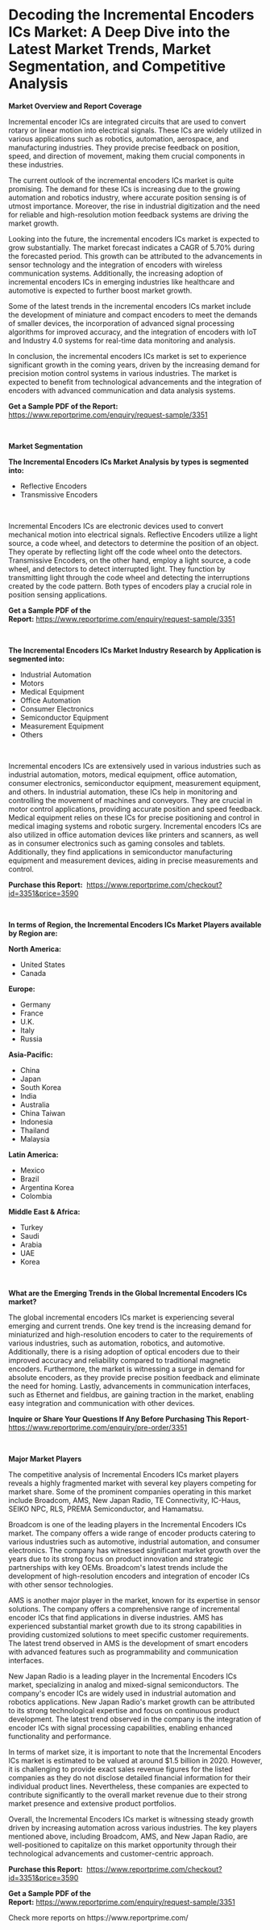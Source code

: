 <p><h1>Decoding the Incremental Encoders ICs Market: A Deep Dive into the Latest Market Trends, Market Segmentation, and Competitive Analysis</h1></p><p><strong>Market Overview and Report Coverage</strong></p>
<p><p>Incremental encoder ICs are integrated circuits that are used to convert rotary or linear motion into electrical signals. These ICs are widely utilized in various applications such as robotics, automation, aerospace, and manufacturing industries. They provide precise feedback on position, speed, and direction of movement, making them crucial components in these industries.</p><p>The current outlook of the incremental encoders ICs market is quite promising. The demand for these ICs is increasing due to the growing automation and robotics industry, where accurate position sensing is of utmost importance. Moreover, the rise in industrial digitization and the need for reliable and high-resolution motion feedback systems are driving the market growth.</p><p>Looking into the future, the incremental encoders ICs market is expected to grow substantially. The market forecast indicates a CAGR of 5.70% during the forecasted period. This growth can be attributed to the advancements in sensor technology and the integration of encoders with wireless communication systems. Additionally, the increasing adoption of incremental encoders ICs in emerging industries like healthcare and automotive is expected to further boost market growth.</p><p>Some of the latest trends in the incremental encoders ICs market include the development of miniature and compact encoders to meet the demands of smaller devices, the incorporation of advanced signal processing algorithms for improved accuracy, and the integration of encoders with IoT and Industry 4.0 systems for real-time data monitoring and analysis.</p><p>In conclusion, the incremental encoders ICs market is set to experience significant growth in the coming years, driven by the increasing demand for precision motion control systems in various industries. The market is expected to benefit from technological advancements and the integration of encoders with advanced communication and data analysis systems.</p></p>
<p><strong>Get a Sample PDF of the Report:</strong> <a href="https://www.reportprime.com/enquiry/request-sample/3351">https://www.reportprime.com/enquiry/request-sample/3351</a></p>
<p>&nbsp;</p>
<p><strong>Market Segmentation</strong></p>
<p><strong>The Incremental Encoders ICs Market Analysis by types is segmented into:</strong></p>
<p><ul><li>Reflective Encoders</li><li>Transmissive Encoders</li></ul></p>
<p>&nbsp;</p>
<p><p>Incremental Encoders ICs are electronic devices used to convert mechanical motion into electrical signals. Reflective Encoders utilize a light source, a code wheel, and detectors to determine the position of an object. They operate by reflecting light off the code wheel onto the detectors. Transmissive Encoders, on the other hand, employ a light source, a code wheel, and detectors to detect interrupted light. They function by transmitting light through the code wheel and detecting the interruptions created by the code pattern. Both types of encoders play a crucial role in position sensing applications.</p></p>
<p><strong>Get a Sample PDF of the Report:</strong>&nbsp;<a href="https://www.reportprime.com/enquiry/request-sample/3351">https://www.reportprime.com/enquiry/request-sample/3351</a></p>
<p>&nbsp;</p>
<p><strong>The Incremental Encoders ICs Market Industry Research by Application is segmented into:</strong></p>
<p><ul><li>Industrial Automation</li><li>Motors</li><li>Medical Equipment</li><li>Office Automation</li><li>Consumer Electronics</li><li>Semiconductor Equipment</li><li>Measurement Equipment</li><li>Others</li></ul></p>
<p>&nbsp;</p>
<p><p>Incremental encoders ICs are extensively used in various industries such as industrial automation, motors, medical equipment, office automation, consumer electronics, semiconductor equipment, measurement equipment, and others. In industrial automation, these ICs help in monitoring and controlling the movement of machines and conveyors. They are crucial in motor control applications, providing accurate position and speed feedback. Medical equipment relies on these ICs for precise positioning and control in medical imaging systems and robotic surgery. Incremental encoders ICs are also utilized in office automation devices like printers and scanners, as well as in consumer electronics such as gaming consoles and tablets. Additionally, they find applications in semiconductor manufacturing equipment and measurement devices, aiding in precise measurements and control.</p></p>
<p><strong>Purchase this Report:</strong>&nbsp; <a href="https://www.reportprime.com/checkout?id=3351&price=3590">https://www.reportprime.com/checkout?id=3351&price=3590</a></p>
<p>&nbsp;</p>
<p><strong>In terms of Region, the Incremental Encoders ICs Market Players available by Region are:</strong></p>
<p>
    <p> <strong> North America: </strong>
        <ul>
            <li>United States</li>
            <li>Canada</li>
        </ul>
        </p> 
    <p> <strong> Europe: </strong>
        <ul>
            <li>Germany</li>
            <li>France</li>
            <li>U.K.</li>
            <li>Italy</li>
            <li>Russia</li>
        </ul>
        </p> 
    <p> <strong> Asia-Pacific: </strong>
        <ul>
            <li>China</li>
            <li>Japan</li>
            <li>South Korea</li>
            <li>India</li>
            <li>Australia</li>
            <li>China Taiwan</li>
            <li>Indonesia</li>
            <li>Thailand</li>
            <li>Malaysia</li>
        </ul>
        </p> 
    <p> <strong> Latin America: </strong>
        <ul>
            <li>Mexico</li>
            <li>Brazil</li>
            <li>Argentina Korea</li>
            <li>Colombia</li>
        </ul>
        </p> 
    <p> <strong> Middle East & Africa: </strong>
        <ul>
            <li>Turkey</li>
            <li>Saudi</li>
            <li>Arabia</li>
            <li>UAE</li>
            <li>Korea</li>
        </ul>
    </p>
    </p>
<p>&nbsp;</p>
<p><strong>What are the Emerging Trends in the Global Incremental Encoders ICs market?</strong></p>
<p><p>The global incremental encoders ICs market is experiencing several emerging and current trends. One key trend is the increasing demand for miniaturized and high-resolution encoders to cater to the requirements of various industries, such as automation, robotics, and automotive. Additionally, there is a rising adoption of optical encoders due to their improved accuracy and reliability compared to traditional magnetic encoders. Furthermore, the market is witnessing a surge in demand for absolute encoders, as they provide precise position feedback and eliminate the need for homing. Lastly, advancements in communication interfaces, such as Ethernet and fieldbus, are gaining traction in the market, enabling easy integration and communication with other devices.</p></p>
<p><strong>Inquire or Share Your Questions If Any Before Purchasing This Report</strong>- <a href="https://www.reportprime.com/enquiry/pre-order/3351">https://www.reportprime.com/enquiry/pre-order/3351</a></p>
<p>&nbsp;</p>
<p><strong>Major Market Players</strong></p>
<p><p>The competitive analysis of Incremental Encoders ICs market players reveals a highly fragmented market with several key players competing for market share. Some of the prominent companies operating in this market include Broadcom, AMS, New Japan Radio, TE Connectivity, IC-Haus, SEIKO NPC, RLS, PREMA Semiconductor, and Hamamatsu.</p><p>Broadcom is one of the leading players in the Incremental Encoders ICs market. The company offers a wide range of encoder products catering to various industries such as automotive, industrial automation, and consumer electronics. The company has witnessed significant market growth over the years due to its strong focus on product innovation and strategic partnerships with key OEMs. Broadcom's latest trends include the development of high-resolution encoders and integration of encoder ICs with other sensor technologies.</p><p>AMS is another major player in the market, known for its expertise in sensor solutions. The company offers a comprehensive range of incremental encoder ICs that find applications in diverse industries. AMS has experienced substantial market growth due to its strong capabilities in providing customized solutions to meet specific customer requirements. The latest trend observed in AMS is the development of smart encoders with advanced features such as programmability and communication interfaces.</p><p>New Japan Radio is a leading player in the Incremental Encoders ICs market, specializing in analog and mixed-signal semiconductors. The company's encoder ICs are widely used in industrial automation and robotics applications. New Japan Radio's market growth can be attributed to its strong technological expertise and focus on continuous product development. The latest trend observed in the company is the integration of encoder ICs with signal processing capabilities, enabling enhanced functionality and performance.</p><p>In terms of market size, it is important to note that the Incremental Encoders ICs market is estimated to be valued at around $1.5 billion in 2020. However, it is challenging to provide exact sales revenue figures for the listed companies as they do not disclose detailed financial information for their individual product lines. Nevertheless, these companies are expected to contribute significantly to the overall market revenue due to their strong market presence and extensive product portfolios.</p><p>Overall, the Incremental Encoders ICs market is witnessing steady growth driven by increasing automation across various industries. The key players mentioned above, including Broadcom, AMS, and New Japan Radio, are well-positioned to capitalize on this market opportunity through their technological advancements and customer-centric approach.</p></p>
<p><strong>Purchase this Report:</strong>&nbsp;&nbsp;<a href="https://www.reportprime.com/checkout?id=3351&price=3590">https://www.reportprime.com/checkout?id=3351&price=3590</a></p>
<p></p>
<p><strong>Get a Sample PDF of the Report:</strong>&nbsp;<a href="https://www.reportprime.com/enquiry/request-sample/3351">https://www.reportprime.com/enquiry/request-sample/3351</a></p>
<p>Check more reports on https://www.reportprime.com/</p>